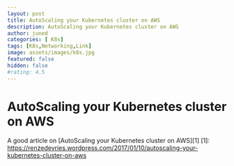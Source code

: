 ```yaml
---
layout: post
title: AutoScaling your Kubernetes cluster on AWS
description: AutoScaling your Kubernetes cluster on AWS
author: juned
categories: [ K8s]
tags: [K8s,Networking,Link]
image: assets/images/k8s.jpg
featured: false
hidden: false
#rating: 4.5    
---
```

# AutoScaling your Kubernetes cluster on AWS
A good article on [AutoScaling your Kubernetes cluster on AWS][1]
[1]: https://renzedevries.wordpress.com/2017/01/10/autoscaling-your-kubernetes-cluster-on-aws
